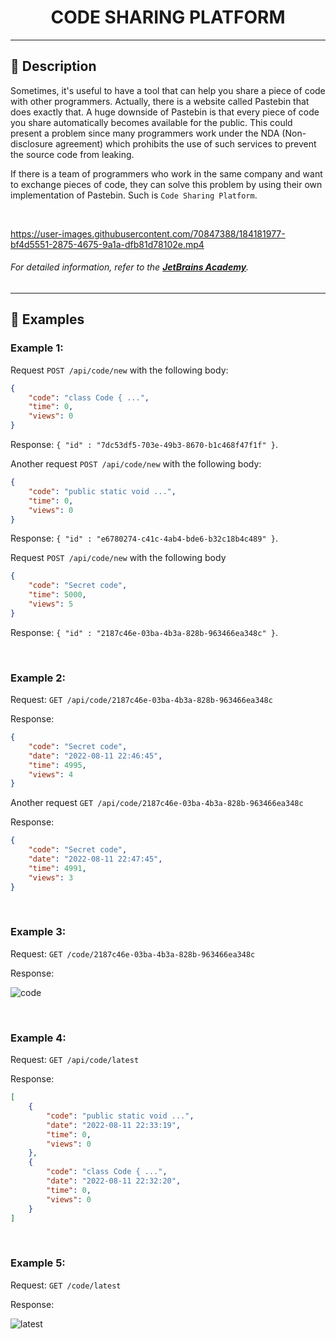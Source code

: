 <h1 align="center">
    CODE SHARING PLATFORM
</h1>

___

## 🚀 **Description**

Sometimes, it's useful to have a tool that can help you share a piece of code with other programmers. Actually, there is a website called Pastebin that does exactly that. A huge downside of Pastebin is that every piece of code you share automatically becomes available for the public. This could present a problem since many programmers work under the NDA (Non-disclosure agreement) which prohibits the use of such services to prevent the source code from leaking.

If there is a team of programmers who work in the same company and want to exchange pieces of code, they can solve this problem by using their own implementation of Pastebin. Such is `Code Sharing Platform`.

<br>

https://user-images.githubusercontent.com/70847388/184181977-bf4d5551-2875-4675-9a1a-dfb81d78102e.mp4

###### *For detailed information, refer to the [**JetBrains Academy**](https://hyperskill.org/projects/180?track=12).*

___

## 🔬 **Examples**

### **Example 1:**

Request `POST /api/code/new` with the following body:

```json
{ 
    "code": "class Code { ...",
    "time": 0,
    "views": 0
}
```

Response: `{ "id" : "7dc53df5-703e-49b3-8670-b1c468f47f1f" }`.

Another request `POST /api/code/new` with the following body:

```json
{ 
    "code": "public static void ...",
    "time": 0,
    "views": 0
}
```

Response: `{ "id" : "e6780274-c41c-4ab4-bde6-b32c18b4c489" }`.

Request `POST /api/code/new` with the following body

```json
{
    "code": "Secret code",
    "time": 5000,
    "views": 5
}
```

Response: `{ "id" : "2187c46e-03ba-4b3a-828b-963466ea348c" }`.

<br>

### **Example 2:**

Request: `GET /api/code/2187c46e-03ba-4b3a-828b-963466ea348c`

Response:

```json
{
    "code": "Secret code",
    "date": "2022-08-11 22:46:45",
    "time": 4995,
    "views": 4
}
```

Another request `GET /api/code/2187c46e-03ba-4b3a-828b-963466ea348c`

Response:

```json
{
    "code": "Secret code",
    "date": "2022-08-11 22:47:45",
    "time": 4991,
    "views": 3
}
```

<br>

### **Example 3:**

Request: `GET /code/2187c46e-03ba-4b3a-828b-963466ea348c`

Response:

![code](https://user-images.githubusercontent.com/70847388/184201675-2c6cbcb9-de31-481d-9028-ca10e5b59778.png)

<br>

### **Example 4:**

Request: `GET /api/code/latest`

Response:

```json
[
    {
        "code": "public static void ...",
        "date": "2022-08-11 22:33:19",
        "time": 0,
        "views": 0
    },
    {
        "code": "class Code { ...",
        "date": "2022-08-11 22:32:20",
        "time": 0,
        "views": 0
    }
]
```

<br>

### **Example 5:**

Request: `GET /code/latest`

Response:

![latest](https://user-images.githubusercontent.com/70847388/184197421-cd59e162-be73-4e00-b65f-0e098e0510b7.png)

